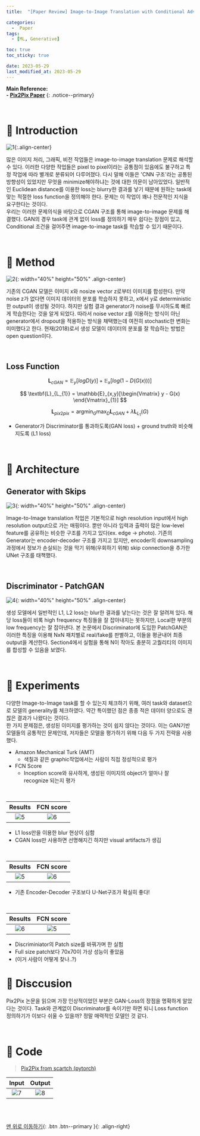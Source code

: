 ```yaml
---
title:  "[Paper Review] Image-to-Image Translation with Conditional Adversarial Networks (Pix2Pix)" 

categories:
  -  Paper
tags:
  - [ML, Generative]

toc: true
toc_sticky: true

date: 2023-05-29
last_modified_at: 2023-05-29
---
```


**Main Reference: <br>- [Pix2Pix Paper](https://arxiv.org/abs/1611.07004)**
{: .notice--primary}

<br>


# 🚀 Introduction

![1](https://github.com/inhopp/inhopp/assets/96368476/6dc173ec-a624-4b39-a066-4415037967a1){:.align-center}

많은 이미지 처리, 그래픽, 비전 작업들은 image-to-image translation 문제로 해석할 수 있다. 이러한 다양한 작업들은 pixel to pixel이라는 공통점이 있음에도 불구하고 특정 작업에 따라 별개로 분류되어 다루어졌다. 다시 말해 이들은 'CNN 구조'라는 공통된 방향성이 있었지만 무엇을 minimize해야하냐는 것에 대한 의문이 남아있었다. 일반적인 Euclidean distance를 이용한 loss는 blurry한 결과를 낳기 때문에 원하는 task에 맞는 적절한 loss function을 정의해야 한다. 문제는 이 작업이 꽤나 전문적인 지식을 요구한다는 것이다. <br>우리는 이러한 문제의식을 바탕으로 CGAN 구조를 통해 image-to-image 문제를 해결했다. GAN의 경우 task에 관계 없이 loss를 정의하기 매우 쉽다는 장점이 있고, Conditional 조건을 걸어주면 image-to-image task를 학습할 수 있기 때문이다.



<br>


# 🚀 Method

![2](https://github.com/inhopp/inhopp/assets/96368476/f852bcb3-c991-4962-b2b8-242f0547cc6e){: width="40%" height="50%" .align-center}

기존의 CGAN 모델은 이미지 x와 nosize vector z로부터 이미지를 합성한다. 만약 noise z가 없다면 이미지 데이터의 분포를 학습하지 못하고, x에서 y로 deterministic한 output이 생성될 것이다. 하지만 실험 결과 generator가 noise를 무시하도록 빠르게 학습한다는 것을 알게 되었다. 따라서 noise vector z를 이용하는 방식이 아닌 generator에서 dropout을 적용하는 방식을 채택했는데 여전히 stochastic한 변화는 미미했다고 한다. 현재(2018)로서 생성 모델이 데이터의 분포를 잘 학습하는 방법은 open question이다.

<br>

## Loss Function

$$ \textbf{L}_{cGAN} =  \mathbb{E}_{y}[logD(y)] + \mathbb{E}_{x}[ log(1 - D(G(x)))] $$

$$ \textbf{L}_{L_{1}} =  \mathbb{E}_{x,y}[\begin{Vmatrix} y - G(x)
\end{Vmatrix}_{1}] $$

$$ \textbf{L}_{pix2pix} = \text{arg}\min_{G}\max_{D} \textbf{L}_{cGAN} + \lambda \textbf{L}_{L_{1}}(G) $$

- Generator가 Discriminator를 통과하도록(GAN loss) + ground truth와 비슷해지도록 (L1 loss)


<br>


# 🚀 Architecture

## Generator with Skips

![3](https://github.com/inhopp/inhopp/assets/96368476/aa00e126-750a-4b80-b9ed-9a75831ed3f7){: width="40%" height="50%" .align-center}

Image-to-Image translation 작업은 기본적으로 high resolution input에서 high resolution output으로 가는 매핑이다. 뿐만 아니라 입력과 출력이 많은 low-level feature를 공유하는 비슷한 구조를 가지고 있다(ex. edge → photo). 기존의 Generator는 encoder-decoder 구조를 가지고 있지만, encoder의 downsampling 과정에서 정보가 손실되는 것을 막기 위해(우회하기 위해) skip connection을 추가한 UNet 구조를 태책했다.

<br>

## Discriminator - PatchGAN

![4](https://github.com/inhopp/inhopp/assets/96368476/2316df6b-6bee-400b-b064-7a247ae8ffa3){: width="40%" height="50%" .align-center}

생성 모델에서 일반적인 L1, L2 loss는 blur한 결과를 낳는다는 것은 잘 알려져 있다. 해당 loss들이 비록 high frequency 특징들을 잘 잡아내지는 못하지만, Local한 부분의 low frequency는 잘 잡아낸다. 본 논문에서 Discriminator에 도입한 PatchGAN은 이러한 특징을 이용해 NxN 패치별로 real/fake를 판별하고, 이들을 평균내어 최종 output을 계산한다. Section4에서 실험을 통해 N이 작아도 충분히 고퀄리티의 이미지를 합성할 수 있음을 보였다.


<br>



# 🚀 Experiments

다양한 Image-to-Image task를 할 수 있는지 체크하기 위해, 여러 task와 dataset으로 모델의 generality를 체크하였다. 약간 특이했던 점은 종종 적은 데이터 양으로도 괜찮은 결과가 나왔다는 것이다. <br>한 가지 문제점은, 생성된 이미지를 평가하는 것이 쉽지 않다는 것이다. 이는 GAN기반 모델들의 공통적인 문제인데, 저자들은 모델을 평가하기 위해 다음 두 가지 전략을 사용했다.
- Amazon Mechanical Turk (AMT)
  - 색칠과 같은 graphic작업에서는 사람이 직접 정성적으로 평가
- FCN Score
  - Inception score와 유사하게, 생성된 이미지의 object가 얼마나 잘 recognize 되는지 평가


<br>

| Results | FCN score |
|:-:|:-:|
| ![5](https://github.com/inhopp/inhopp/assets/96368476/945f5fce-8e73-433b-bf5c-61d9f1c380b2) | ![6](https://github.com/inhopp/inhopp/assets/96368476/7482ce6d-4a0a-4b33-8a17-9dfee26ee108) |

- L1 loss만을 이용한 blur 현상이 심함
- CGAN loss만 사용하면 선명해지긴 하지만 visual artifacts가 생김

<br>

| Results | FCN score |
|:-:|:-:|
| ![5](https://github.com/inhopp/inhopp/assets/96368476/778929bb-5cc0-459a-bb8c-bf4383222f7c) | ![6](https://github.com/inhopp/inhopp/assets/96368476/e62e694b-4113-4106-afab-98c814ebcc7f) |

- 기존 Encoder-Decoder 구조보다 U-Net구조가 확실히 좋다!

<br>

| Results | FCN score |
|:-:|:-:|
| ![6](https://github.com/inhopp/inhopp/assets/96368476/893c91e4-df53-4671-9f7a-2edf0bfc2aca) | ![5](https://github.com/inhopp/inhopp/assets/96368476/9d29db51-4b3b-4e7e-b5da-3e1f16ff81a0) |

- Discriminiator의 Patch size를 바꿔가며 한 실험
- Full size patch보다 70x70이 가상 성능이 좋았음
- (이거 사람이 어떻게 찾나..?)



# 🚀 Disccusion

Pix2Pix 논문을 읽으며 가장 인상적이었던 부분은 GAN-Loss의 장점을 명확하게 알았다는 것이다. Task와 관계없이 Discriminator를 속이기만 하면 되니 Loss function 정의하기가 이보다 쉬울 수 있을까? 정말 매력적인 모델인 것 같다.



<br>



# 🚀 Code

> [Pix2Pix from scartch (pytorch)](https://github.com/inhopp/pix2pix)

| Input | Output |
|:-:|:-:|
| ![7](https://github.com/inhopp/inhopp/assets/96368476/e91d3f38-5d76-43c7-9041-52b65d31670f) | ![8](https://github.com/inhopp/inhopp/assets/96368476/fde1bde3-7dcc-4b77-b207-8c6d4962b1d2) |

<br>
<br>



[맨 위로 이동하기](#){: .btn .btn--primary }{: .align-right}